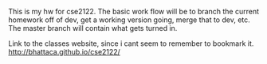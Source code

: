 This is my hw for cse2122. The basic work flow will be 
to branch the current homework off of dev, get a working 
version going, merge that to dev, etc. The master branch will 
contain what gets turned in.


Link to the classes website, since i cant seem to remember to bookmark it.
http://bhattaca.github.io/cse2122/
